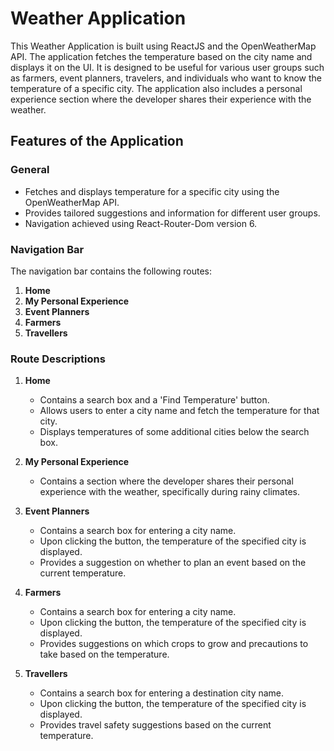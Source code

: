 # Weather Application

This Weather Application is built using ReactJS and the OpenWeatherMap API. The application fetches the temperature based on the city name and displays it on the UI. It is designed to be useful for various user groups such as farmers, event planners, travelers, and individuals who want to know the temperature of a specific city. The application also includes a personal experience section where the developer shares their experience with the weather.

## Features of the Application

### General
- Fetches and displays temperature for a specific city using the OpenWeatherMap API.
- Provides tailored suggestions and information for different user groups.
- Navigation achieved using React-Router-Dom version 6.

### Navigation Bar
The navigation bar contains the following routes:
1. **Home**
2. **My Personal Experience**
3. **Event Planners**
4. **Farmers**
5. **Travellers**

### Route Descriptions
1. **Home**
   - Contains a search box and a 'Find Temperature' button.
   - Allows users to enter a city name and fetch the temperature for that city.
   - Displays temperatures of some additional cities below the search box.

2. **My Personal Experience**
   - Contains a section where the developer shares their personal experience with the weather, specifically during rainy climates.

3. **Event Planners**
   - Contains a search box for entering a city name.
   - Upon clicking the button, the temperature of the specified city is displayed.
   - Provides a suggestion on whether to plan an event based on the current temperature.

4. **Farmers**
   - Contains a search box for entering a city name.
   - Upon clicking the button, the temperature of the specified city is displayed.
   - Provides suggestions on which crops to grow and precautions to take based on the temperature.

5. **Travellers**
   - Contains a search box for entering a destination city name.
   - Upon clicking the button, the temperature of the specified city is displayed.
   - Provides travel safety suggestions based on the current temperature.